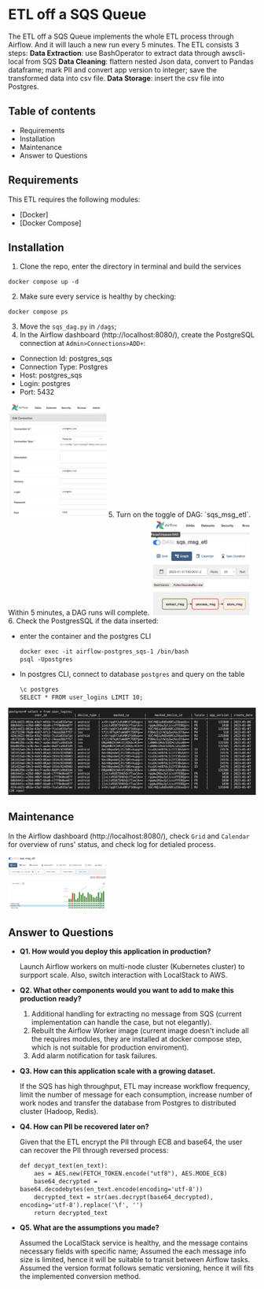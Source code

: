 # ETL off a SQS Queue
The ETL off a SQS Queue implements the whole ETL process through Airflow. And it will lauch a new run every 5 minutes.
The ETL consists 3 steps: 
**Data Extraction**: use BashOperator to extract data through awscli-local from SQS
**Data Cleaning**: flattern nested Json data, convert to Pandas dataframe; mark PII and convert app version to integer; save the transformed data into csv file.
**Data Storage**: insert the csv file into Postgres.


## Table of contents
- Requirements
- Installation
- Maintenance
- Answer to Questions
## Requirements
This ETL requires the following modules:
- [Docker]
- [Docker Compose]

## Installation
1. Clone the repo, enter the directory in terminal and build the services
```
docker compose up -d
```
2. Make sure every service is healthy by checking:
```
docker compose ps
```
3. Move the `sqs_dag.py` in `/dags`;
4. In the Airflow dashboard (http://localhost:8080/), create the PostgreSQL connection at `Admin>Connections>ADD+`: 
  - Connection Id: postgres_sqs
  - Connection Type: Postgres
  - Host: postgres_sqs
  - Login: postgres
  - Port: 5432  
  <img src="./CreateConnection.png" width="200">
5. Turn on the toggle of DAG: `sqs_msg_etl`. Within 5 minutes, a DAG runs will complete. 
   <img src="./TurnOnToggle.png" width="200">
6. Check the PostgresSQL if the data inserted:

  - enter the container and the postgres CLI
    ```
    docker exec -it airflow-postgres_sqs-1 /bin/bash
    psql -Upostgres
    ```
  - In postgres CLI, connect to database `postgres` and query on the table
    ```
    \c postgres
    SELECT * FROM user_logins LIMIT 10;
    ```
  ![DatabaseResult](./DatabaseResult.png)


## Maintenance
In the Airflow dashboard (http://localhost:8080/), check `Grid` and `Calendar` for overview of runs' status, and check log for detialed process.

<img src="./Grid.png" width="200">

## Answer to Questions
  - **Q1. How would you deploy this application in production?**
 
    Launch Airflow workers on multi-node cluster (Kubernetes cluster) to surpport scale. Also, switch interaction with LocalStack to AWS.

  - **Q2. What other components would you want to add to make this production ready?**
    1. Additional handling for extracting no message from SQS (current implementation can handle the case, but not elegantly).
    2. Rebuilt the Airflow Worker image (current image doesn't include all the requires modules, they are installed at docker compose step, which is not suitable for production enviroment).
    3. Add alarm notification for task failures.

  - **Q3. How can this application scale with a growing dataset.**
 
    If the SQS has high throughput, ETL may increase workflow frequency, limit the number of message for each consumption, increase number of work nodes and transfer the database from Postgres to distributed cluster (Hadoop, Redis).

  - **Q4. How can PII be recovered later on?**
 
    Given that the ETL encrypt the PII through ECB and base64, the user can recover the PII through reversed process:
    ```
    def decypt_text(en_text):
        aes = AES.new(FETCH_TOKEN.encode("utf8"), AES.MODE_ECB)
        base64_decrypted = base64.decodebytes(en_text.encode(encoding='utf-8'))
        decrypted_text = str(aes.decrypt(base64_decrypted), encoding='utf-8').replace('\f', '')
        return decrypted_text
    ```
  - **Q5. What are the assumptions you made?**
  
    Assumed the LocalStack service is healthy, and the message contains necessary fields with specific name;
    Assumed the each message info size is limited, hence it will be suitable to transit between Airflow tasks.
    Assumed the version format follows sematic versioning, hence it will fits the implemented conversion method.
    
